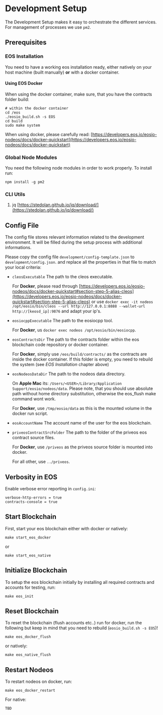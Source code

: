 # Development Setup

The Development Setup makes it easy to orchestrate the different services. For management of processes we use `pm2`. 

## Prerequisites

### EOS Installation

You need to have a working eos installation ready, either natively on your host machine (built manually) __or__ with a docker container.

#### Using EOS Docker

When using the docker container, make sure, that you have the contracts folder build:

```
# within the docker container
cd /eos
./eosio_build.sh -s EOS
cd build
sudo make system
```

When using docker, please carefully read: [https://developers.eos.io/eosio-nodeos/docs/docker-quickstart](https://developers.eos.io/eosio-nodeos/docs/docker-quickstart)

### Global Node Modules

You need the following node modules in order to work properly. To install run:

```
npm install -g pm2
```

### CLI Utils

1. jq [https://stedolan.github.io/jq/download/](https://stedolan.github.io/jq/download/)

## Config File

The config file stores relevant information related to the development environment. It will be filled during the setup process with additional informations.

Please copy the config file `development/config-template.json` to `development/config.json`. and replace all the properties in that file to match your local criteria:

- `cleosExecutable` The path to the cleos executable.
    
   For __Docker__, please read through [https://developers.eos.io/eosio-nodeos/docs/docker-quickstart#section-step-5-alias-cleos](https://developers.eos.io/eosio-nodeos/docs/docker-quickstart#section-step-5-alias-cleos) or use `docker exec -it nodeos /opt/eosio/bin/cleos --url http://127.0.0.1:8888 --wallet-url http://[keosd_ip]:9876` and adapt your ip's.


- `eosiocppExecutable` The path to the eosiocpp tool.

    For __Docker__, us `docker exec nodeos /opt/eosio/bin/eosiocpp`.

- `eosContractsDir` The path to the contracts folder within the eos blockchain code repository or docker container.

    For __Docker__, simply use `/eos/build/contracts/` as the contracts are inside the docker container. If this folder is empty, you need to rebuild the system (see _EOS Installation_ chapter above)

- `eosNodeosDataDir` The path to the nodeos data directory.

    On __Apple Mac__ its: `/Users/<USER>/Library/Application Support/eosio/nodeos/data`. Please note, that you should use absolute path without home directory substitution, otherwise the eos_flush make command wont work.
    
    For __Docker__, use `/tmp/eosio/data` as this is the mounted volume in the docker run script.

- `eosAccountName` The account name of the user for the eos blockchain.

- `priveosContractSrcFolder` The path to the folder of the priveos eos contract source files.

    For __Docker__, use `/priveos` as the priveos source folder is mounted into docker.

    For all other, use `../priveos`.


## Verbosity in EOS

Enable verbose error reporting in `config.ini`:

```
verbose-http-errors = true
contracts-console = true
```

## Start Blockchain

First, start your eos blockchain either with docker or natively:

```
make start_eos_docker
```

or

```
make start_eos_native
```

## Initialize Blockchain

To setup the eos blockchain initially by installing all required contracts and accounts for testing, run:

```
make eos_init
```

## Reset Blockchain

To reset the blockchain (flush accounts etc..) run for docker, run the following but keep in mind that you need to rebuild (`eosio_build.sh -s EOS`)!

```
make eos_docker_flush
```

or natively:

```
make eos_native_flush
```

## Restart Nodeos

To restart nodeos on docker, run:

```
make eos_docker_restart
```

For native:

```
TBD
```